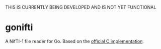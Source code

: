 THIS IS CURRENTLY BEING DEVELOPED AND IS NOT YET FUNCTIONAL

# gonifti

A NifTI-1 file reader for Go. Based on the [official C implementation](https://nifti.nimh.nih.gov/pub/dist/src/niftilib/).
